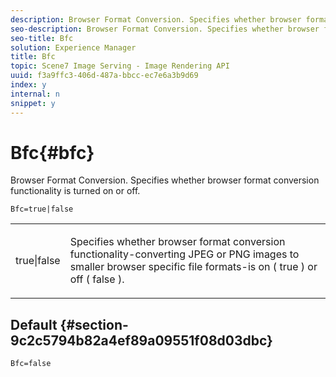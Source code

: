 ```yaml
---
description: Browser Format Conversion. Specifies whether browser format conversion functionality is turned on or off.
seo-description: Browser Format Conversion. Specifies whether browser format conversion functionality is turned on or off.
seo-title: Bfc
solution: Experience Manager
title: Bfc
topic: Scene7 Image Serving - Image Rendering API
uuid: f3a9ffc3-406d-487a-bbcc-ec7e6a3b9d69
index: y
internal: n
snippet: y
---
```


# Bfc{#bfc}

Browser Format Conversion. Specifies whether browser format conversion functionality is turned on or off.

<a id="section_2768B2BEEE214676AA32F17E2A0E3343"></a>

`Bfc=true|false`

<table id="simpletable_998CF426296945FEA48D19E33B71A17E"> 
 <tr class="strow"> 
  <td class="stentry"> <p> <span class="codeph"> true|false </span> </p> </td> 
  <td class="stentry"> <p>Specifies whether browser format conversion functionality-converting JPEG or PNG images to smaller browser specific file formats-is on ( <span class="codeph"> true </span>) or off ( <span class="codeph"> false </span>). </p> </td> 
 </tr> 
</table>

## Default {#section-9c2c5794b82a4ef89a09551f08d03dbc}

`Bfc=false` 
